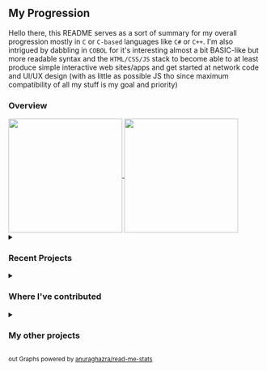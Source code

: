 ## My Progression
Hello there,
this README serves as a sort of summary for my overall progression mostly in `C` or `C-based` languages like `C#` or `C++`.
I'm also intrigued by dabbling in `COBOL` for it's interesting almost a bit BASIC-like but more readable syntax and the `HTML/CSS/JS` stack to become able to at least produce simple interactive web sites/apps and get started at network code and UI/UX design (with as little as possible JS tho since maximum compatibility of all my stuff is my goal and priority)

### Overview
<a href="https://github.com/anuraghazra/github-readme-stats">
  <img 
    height=225 
    align="center" 
    src="https://github-readme-stats.vercel.app/api?username=dat-pudding&custom_title=My%20Stats&bg_color=90,000000,990000&text_color=888888&icon_color=555555&title_color=BBBBBB&border_color=FF0000&border_radius=10&include_all_commits=true&show=prs_merged_percentage&hide_rank=true&hide=prs,stars"
    />
</a>
<a href="https://github.com/anuraghazra/github-readme-stats">
  <img 
    height=225 
    align="center" 
    src="https://github-readme-stats.vercel.app/api/top-langs?username=dat-pudding&layout=compact&bg_color=90,000000,990000&text_color=888888&icon_color=555555&title_color=BBBBBB&border_color=FF0000&border_radius=10&custom_title=My%20Favourite%20Languages&hide=cmake,makefile&card_width=200" 
  />
</a>

<details>
<summary><h3> Recent Projects</h3></summary>

> *All projects I'm currently working on or have recently worked on*

|Type/Status|Repository|
|:--:|----------|
|✔️▶️<br>owned<br>&<br>active|[![PhotoCalc](https://github-readme-stats.vercel.app/api/pin/?username=dat-pudding&repo=PhotoCalc&bg_color=90,000000,990000&text_color=888888&icon_color=555555&title_color=BBBBBB&border_color=FF0000&border_radius=10)](https://github.com/Dat-Pudding/PhotoCalc)|
</details>


<details>
<summary><h3> Where I've contributed</h3></summary>

> *All projects where I've contributed at some point*

|Project|Contribution|Active|
|-------|:----------:|:----:|
|[![3b1b/captions](https://github-readme-stats.vercel.app/api/pin/?username=3b1b&repo=captions&bg_color=90,000000,990000&text_color=888888&icon_color=555555&title_color=BBBBBB&border_color=FF0000&border_radius=10&show_owner=true)](https://github.com/3b1b/captions)|translating/reviewing|✅|
</details>

<details>
<summary><h3> My other projects</h3></summary>

> *Paused, discontinued, finished and other repos that I won't work on too soon or at all in the discontinued cases*

|Status|Repository|
|:----:|----------|
|⏯️<br>paused|[![Keyboard-Commander](https://github-readme-stats.vercel.app/api/pin/?username=dat-pudding&repo=Keyboard-Commander&bg_color=90,000000,990000&text_color=888888&icon_color=555555&title_color=BBBBBB&border_color=FF0000&border_radius=10)](https://github.com/Dat-Pudding/Keyboard-Commander)|
|🚫<br>discontinued|[![DLLmaker](https://github-readme-stats.vercel.app/api/pin/?username=dat-pudding&repo=DLLmaker&bg_color=90,000000,990000&text_color=888888&icon_color=555555&title_color=BBBBBB&border_color=FF0000&border_radius=10)](https://github.com/Dat-Pudding/DLLmaker)|
</details>


<sub> out Graphs powered by [anuraghazra/read-me-stats](https://github.com/anuraghazra/github-readme-stats)</sub>
